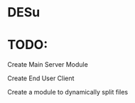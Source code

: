 # DESu





# TODO:

Create Main Server Module

Create End User Client

Create a module to dynamically split files

